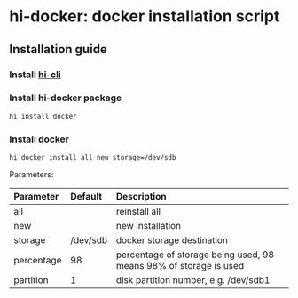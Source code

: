 # hi-docker: docker installation script

## Installation guide

### Install [hi-cli](https://github.com/hi-cli/hi-cli)

### Install hi-docker package

```bash
hi install docker
```

### Install docker

```bash
hi docker install all new storage=/dev/sdb
```

Parameters:

| Parameter | Default | Description |
|:--|:--|:--|
|all||reinstall all|
|new||new installation|
|storage|/dev/sdb|docker storage destination|
|percentage|98|percentage of storage being used, 98 means 98% of storage is used|
|partition|1|disk partition number, e.g. /dev/sdb1|